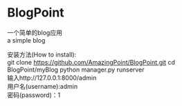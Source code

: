 BlogPoint
=========
一个简单的blog应用   
a simple blog   

安装方法(How to install):   
    git clone https://github.com/AmazingPoint/BlogPoint.git
    cd BlogPoint/myBlog
    python manager.py runserver    
输入http://127.0.0.1:8000/admin    
用户名(username):admin    
密码(password)：1   



